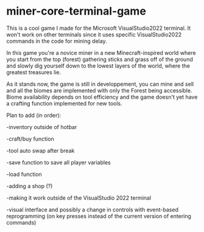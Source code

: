 # miner-core-terminal-game
This is a cool game I made for the Microsoft VisualStudio2022 terminal. It won't work on other terminals since it uses specific VisualStudio2022 commands in the code for mining delay.

In this game you're a novice miner in a new Minecraft-inspired world where you start from the top (forest) gathering sticks and grass off of the ground and slowly dig yourself down to the lowest layers of the world, where the greatest treasures lie.

As it stands now, the game is still in developpement, you can mine and sell and all the biomes are implemented with only the Forest being accessible. Biome availability depends on tool efficiency and the game doesn't yet have a crafting function implemented for new tools.

Plan to add (in order):

-inventory outside of hotbar

-craft/buy function

-tool auto swap after break

-save function to save all player variables

-load function

-adding a shop (?)

-making it work outside of the VisualStudio 2022 terminal 

-visual interface and possibly a change in controls with event-based reprogramming (on key presses instead of the current version of entering commands)
